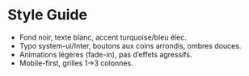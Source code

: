 # Style Guide
- Fond noir, texte blanc, accent turquoise/bleu élec.
- Typo system-ui/Inter, boutons aux coins arrondis, ombres douces.
- Animations légères (fade-in), pas d’effets agressifs.
- Mobile-first, grilles 1→3 colonnes.
